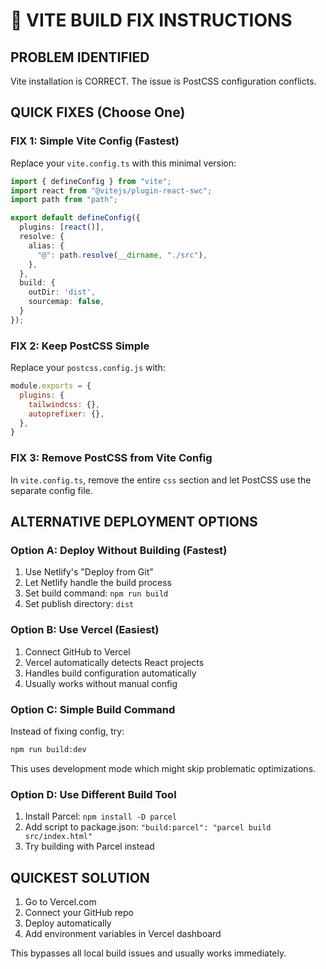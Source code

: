 # 🔧 VITE BUILD FIX INSTRUCTIONS

## PROBLEM IDENTIFIED
Vite installation is CORRECT. The issue is PostCSS configuration conflicts.

## QUICK FIXES (Choose One)

### FIX 1: Simple Vite Config (Fastest)
Replace your `vite.config.ts` with this minimal version:

```typescript
import { defineConfig } from "vite";
import react from "@vitejs/plugin-react-swc";
import path from "path";

export default defineConfig({
  plugins: [react()],
  resolve: {
    alias: {
      "@": path.resolve(__dirname, "./src"),
    },
  },
  build: {
    outDir: 'dist',
    sourcemap: false,
  }
});
```

### FIX 2: Keep PostCSS Simple
Replace your `postcss.config.js` with:

```javascript
module.exports = {
  plugins: {
    tailwindcss: {},
    autoprefixer: {},
  },
}
```

### FIX 3: Remove PostCSS from Vite Config
In `vite.config.ts`, remove the entire `css` section and let PostCSS use the separate config file.

## ALTERNATIVE DEPLOYMENT OPTIONS

### Option A: Deploy Without Building (Fastest)
1. Use Netlify's "Deploy from Git"
2. Let Netlify handle the build process
3. Set build command: `npm run build`
4. Set publish directory: `dist`

### Option B: Use Vercel (Easiest)
1. Connect GitHub to Vercel
2. Vercel automatically detects React projects
3. Handles build configuration automatically
4. Usually works without manual config

### Option C: Simple Build Command
Instead of fixing config, try:
```bash
npm run build:dev
```
This uses development mode which might skip problematic optimizations.

### Option D: Use Different Build Tool
1. Install Parcel: `npm install -D parcel`
2. Add script to package.json: `"build:parcel": "parcel build src/index.html"`
3. Try building with Parcel instead

## QUICKEST SOLUTION
1. Go to Vercel.com
2. Connect your GitHub repo
3. Deploy automatically
4. Add environment variables in Vercel dashboard

This bypasses all local build issues and usually works immediately.